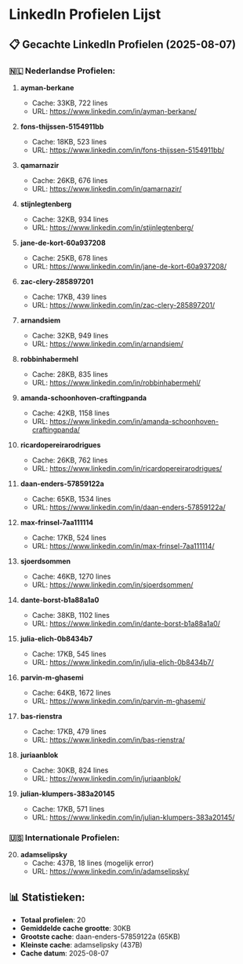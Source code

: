 # LinkedIn Profielen Lijst

## 📋 Gecachte LinkedIn Profielen (2025-08-07)

### 🇳🇱 Nederlandse Profielen:

1. **ayman-berkane**
   - Cache: 33KB, 722 lines
   - URL: https://www.linkedin.com/in/ayman-berkane/

2. **fons-thijssen-5154911bb**
   - Cache: 18KB, 523 lines
   - URL: https://www.linkedin.com/in/fons-thijssen-5154911bb/

3. **qamarnazir**
   - Cache: 26KB, 676 lines
   - URL: https://www.linkedin.com/in/qamarnazir/

4. **stijnlegtenberg**
   - Cache: 32KB, 934 lines
   - URL: https://www.linkedin.com/in/stijnlegtenberg/

5. **jane-de-kort-60a937208**
   - Cache: 25KB, 678 lines
   - URL: https://www.linkedin.com/in/jane-de-kort-60a937208/

6. **zac-clery-285897201**
   - Cache: 17KB, 439 lines
   - URL: https://www.linkedin.com/in/zac-clery-285897201/

7. **arnandsiem**
   - Cache: 32KB, 949 lines
   - URL: https://www.linkedin.com/in/arnandsiem/

8. **robbinhabermehl**
   - Cache: 28KB, 835 lines
   - URL: https://www.linkedin.com/in/robbinhabermehl/

9. **amanda-schoonhoven-craftingpanda**
   - Cache: 42KB, 1158 lines
   - URL: https://www.linkedin.com/in/amanda-schoonhoven-craftingpanda/

10. **ricardopereirarodrigues**
    - Cache: 26KB, 762 lines
    - URL: https://www.linkedin.com/in/ricardopereirarodrigues/

11. **daan-enders-57859122a**
    - Cache: 65KB, 1534 lines
    - URL: https://www.linkedin.com/in/daan-enders-57859122a/

12. **max-frinsel-7aa111114**
    - Cache: 17KB, 524 lines
    - URL: https://www.linkedin.com/in/max-frinsel-7aa111114/

13. **sjoerdsommen**
    - Cache: 46KB, 1270 lines
    - URL: https://www.linkedin.com/in/sjoerdsommen/

14. **dante-borst-b1a88a1a0**
    - Cache: 38KB, 1102 lines
    - URL: https://www.linkedin.com/in/dante-borst-b1a88a1a0/

15. **julia-elich-0b8434b7**
    - Cache: 17KB, 545 lines
    - URL: https://www.linkedin.com/in/julia-elich-0b8434b7/

16. **parvin-m-ghasemi**
    - Cache: 64KB, 1672 lines
    - URL: https://www.linkedin.com/in/parvin-m-ghasemi/

17. **bas-rienstra**
    - Cache: 17KB, 479 lines
    - URL: https://www.linkedin.com/in/bas-rienstra/

18. **juriaanblok**
    - Cache: 30KB, 824 lines
    - URL: https://www.linkedin.com/in/juriaanblok/

19. **julian-klumpers-383a20145**
    - Cache: 17KB, 571 lines
    - URL: https://www.linkedin.com/in/julian-klumpers-383a20145/

### 🇺🇸 Internationale Profielen:

20. **adamselipsky**
    - Cache: 437B, 18 lines (mogelijk error)
    - URL: https://www.linkedin.com/in/adamselipsky/

## 📊 Statistieken:
- **Totaal profielen**: 20
- **Gemiddelde cache grootte**: 30KB
- **Grootste cache**: daan-enders-57859122a (65KB)
- **Kleinste cache**: adamselipsky (437B)
- **Cache datum**: 2025-08-07
